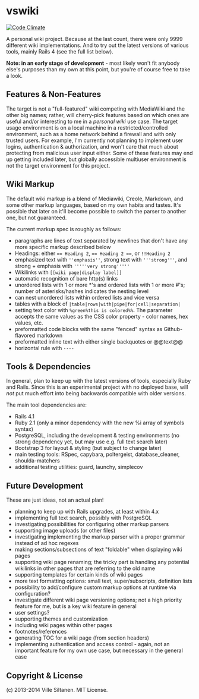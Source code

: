# vswiki

[![Code Climate](https://codeclimate.com/github/villez/vswiki.png)](https://codeclimate.com/github/villez/vswiki)

A personal wiki project. Because at the last count, there were only
9999 different wiki implementations. And to try out the latest
versions of various tools, mainly Rails 4 (see the full list
below).

**Note: in an early stage of development** - most likely won't
fit anybody else's purposes than my own at this point, but you're of
course free to take a look.


## Features & Non-Features

The target is not a "full-featured" wiki competing with MediaWiki and
the other big names; rather, will cherry-pick features based on which
ones are useful and/or interesting to me in a *personal wiki* use
case. The target usage environment is on a local machine in a
restricted/controlled environment, such as a home network behind a
firewall and with only trusted users. For example, I'm currently not
planning to implement user logins, authentication & authorization, and
won't care that much about protecting from malicious user input
either. Some of these features may end up getting included later, but
globally accessible multiuser environment is not the target
environment for this project.


## Wiki Markup

The default wiki markup is a blend of Mediawiki, Creole,
Markdown, and some other markup languages, based on my own habits and
tastes. It's possible that later on it'll become possible to switch
the parser to another one, but not guaranteed.

The current markup spec is roughly as follows:

 * paragraphs are lines of text separated by newlines that don't have
   any more specific markup described below
 * Headings: either `== Heading 2`,  `== Heading 2 ==`, or
  `!!Heading 2`
 * emphasized text with `''emphasis''`, strong text with
   `'''strong'''`, and strong + emphasis with `'''''very strong'''''`
 * Wikilinks with `[[wiki page|display label]]`
 * automatic recognition of bare http(s) links
 * unordered lists with 1 or more *'s and ordered lists with 1 or more
   #'s; number of asterisks/hashes indicates the nesting level
 * can nest unordered lists within ordered lists and vice versa
 * tables with a block of `|table|rows|with|pipe|for|cell|separation|`
 * setting text color with `%green%this is colored%%`. The parameter
   accepts the same values as the CSS color property - color names,
   hex values, etc. 
 * preformatted code blocks with the same "fenced" syntax as
   Github-flavored markdown
 * preformatted inline text with either single backquotes or @@text@@
 * horizontal rule with `----`


## Tools & Dependencies

In general, plan to keep up with the latest versions of tools,
especially Ruby and Rails. Since this is an experimental project with
no deployed base, will *not* put much effort into being backwards
compatible with older versions.

The main tool dependencies are:

 * Rails 4.1
 * Ruby 2.1 (only a minor dependency with the new %i array of symbols syntax)
 * PostgreSQL, including the development & testing environments (no
   strong dependency yet, but may use e.g. full text search later)
 * Bootstrap 3 for layout & styling (but subject to change later)
 * main testing tools: RSpec, capybara, poltergeist, database_cleaner, shoulda-matchers
 * additional testing utilities: guard, launchy, simplecov


## Future Development

These are just ideas, not an actual plan!

 * planning to keep up with Rails upgrades, at least within 4.x
 * implementing full text search, possibly with PostgreSQL
 * investigating possibilities for configuring other markup parsers
 * supporting image uploads (or other files)
 * investigating implementing the markup parser with a proper grammar
   instead of ad hoc regexes
 * making sections/subsections of text "foldable" when displaying wiki pages
 * supporting wiki page renaming; the tricky part is handling
   any potential wikilinks in other pages that are referring to the
   old name
 * supporting templates for certain kinds of wiki pages
 * more text formatting options: small text, super/subscripts, definition
   lists
 * possibility to add/configure custom markup options at runtime via configuration?
 * investigate different wiki page versioning options; not a high
   priority feature for me, but is a key wiki feature in general
 * user settings?
 * supporting themes and customization
 * including wiki pages within other pages
 * footnotes/references
 * generating TOC for a wiki page (from section headers)
 * implementing authentication and access control - again, not an
   important feature for my own use case, but necessary in the general
   case
   

## Copyright & License

(c) 2013-2014 Ville Siltanen. MIT License.
